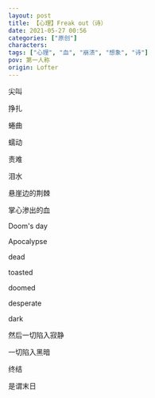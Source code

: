 ```yaml
---
layout: post
title: 【心理】Freak out（诗）
date: 2021-05-27 00:56
categories: ["原创"]
characters: 
tags: ["心理", "血", "崩溃", "想象", "诗"]
pov: 第一人称
origin: Lofter
---
```


尖叫

挣扎

蜷曲

蠕动

责难

泪水

悬崖边的荆棘

掌心渗出的血

Doom's day

Apocalypse

dead

toasted

doomed

desperate

dark

然后一切陷入寂静

一切陷入黑暗

终结

是谓末日
